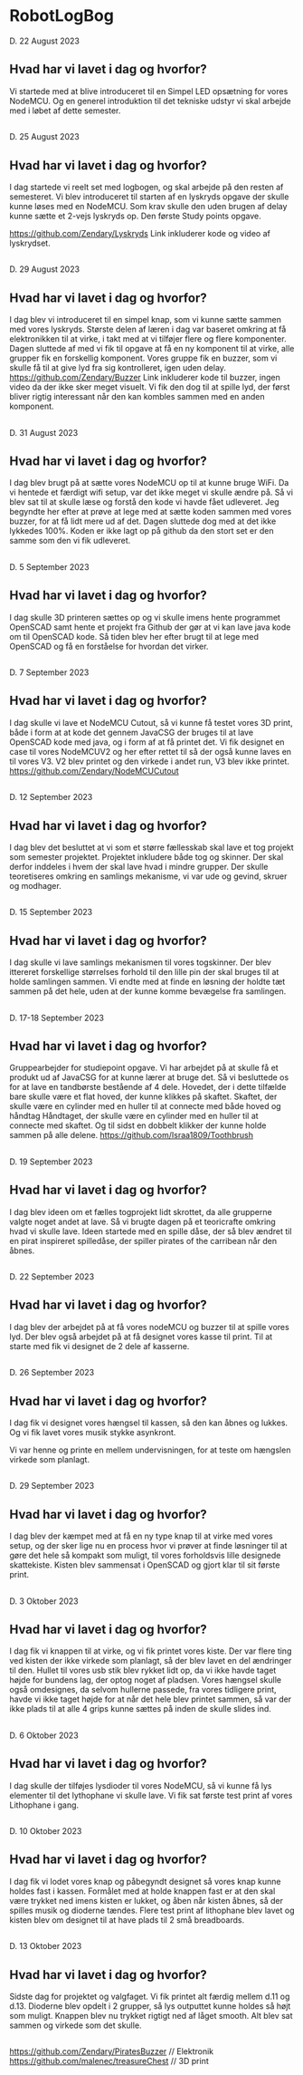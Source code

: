 # RobotLogBog
D. 22 August 2023
## Hvad har vi lavet i dag og hvorfor?
Vi startede med at blive introduceret til en Simpel LED opsætning for vores NodeMCU.
Og en generel introduktion til det tekniske udstyr vi skal arbejde med i løbet af dette semester.
##

D. 25 August 2023
## Hvad har vi lavet i dag og hvorfor?
I dag startede vi reelt set med logbogen, og skal arbejde på den resten af semesteret.
Vi blev introduceret til starten af en lyskryds opgave der skulle kunne løses med en NodeMCU.
Som krav skulle den uden brugen af delay kunne sætte et 2-vejs lyskryds op.
Den første Study points opgave.

https://github.com/Zendary/Lyskryds
Link inkluderer kode og video af lyskrydset.
##

D. 29 August 2023
## Hvad har vi lavet i dag og hvorfor?
I dag blev vi introduceret til en simpel knap, som vi kunne sætte sammen med vores lyskryds.
Største delen af læren i dag var baseret omkring at få elektronikken til at virke,
i takt med at vi tilføjer flere og flere komponenter.
Dagen sluttede af med vi fik til opgave at få en ny komponent til at virke, alle grupper fik en forskellig komponent.
Vores gruppe fik en buzzer, som vi skulle få til at give lyd fra sig kontrolleret, igen uden delay.
https://github.com/Zendary/Buzzer
Link inkluderer kode til buzzer, ingen video da der ikke sker meget visuelt.
Vi fik den dog til at spille lyd, der først bliver rigtig interessant når den kan kombles sammen med en anden komponent.
##

D. 31 August 2023
## Hvad har vi lavet i dag og hvorfor?
I dag blev brugt på at sætte vores NodeMCU op til at kunne bruge WiFi.
Da vi hentede et færdigt wifi setup, var det ikke meget vi skulle ændre på.
Så vi blev sat til at skulle læse og forstå den kode vi havde fået udleveret.
Jeg begyndte her efter at prøve at lege med at sætte koden sammen med vores buzzer, for at få lidt mere ud af det.
Dagen sluttede dog med at det ikke lykkedes 100%.
Koden er ikke lagt op på github da den stort set er den samme som den vi fik udleveret.
##

D. 5 September 2023
## Hvad har vi lavet i dag og hvorfor?
I dag skulle 3D printeren sættes op og vi skulle imens hente programmet OpenSCAD samt hente et projekt fra Github der
gør at vi kan lave java kode om til OpenSCAD kode.
Så tiden blev her efter brugt til at lege med OpenSCAD og få en forståelse for hvordan det virker.
##

D. 7 September 2023
## Hvad har vi lavet i dag og hvorfor?
I dag skulle vi lave et NodeMCU Cutout, så vi kunne få testet vores 3D print, både i form at at kode det gennem JavaCSG
der bruges til at lave OpenSCAD kode med java, og i form af at få printet det.
Vi fik designet en case til vores NodeMCUV2 og her efter rettet til så der også kunne laves en til vores V3.
V2 blev printet og den virkede i andet run, V3 blev ikke printet.
https://github.com/Zendary/NodeMCUCutout
##

D. 12 September 2023
## Hvad har vi lavet i dag og hvorfor?
I dag blev det besluttet at vi som et større fællesskab skal lave et tog projekt som semester projektet.
Projektet inkludere både tog og skinner.
Der skal derfor inddeles i hvem der skal lave hvad i mindre grupper.
Der skulle teoretiseres omkring en samlings mekanisme, vi var ude og gevind, skruer og modhager.
##

D. 15 September 2023
## Hvad har vi lavet i dag og hvorfor?
I dag skulle vi lave samlings mekanismen til vores togskinner.
Der blev ittereret forskellige størrelses forhold til den lille pin der skal bruges til at holde samlingen sammen.
Vi endte med at finde en løsning der holdte tæt sammen på det hele, uden at der kunne komme bevægelse fra samlingen.
##

D. 17-18 September 2023
## Hvad har vi lavet i dag og hvorfor?
Gruppearbejder for studiepoint opgave.
Vi har arbejdet på at skulle få et produkt ud af JavaCSG for at kunne lærer at bruge det.
Så vi besluttede os for at lave en tandbørste bestående af 4 dele.
Hovedet, der i dette tilfælde bare skulle være et flat hoved, der kunne klikkes på skaftet.
Skaftet, der skulle være en cylinder med en huller til at connecte med både hoved og håndtag
Håndtaget, der skulle være en cylinder med en huller til at connecte med skaftet.
Og til sidst en dobbelt klikker der kunne holde sammen på alle delene.
https://github.com/Israa1809/Toothbrush

##

D. 19 September 2023
## Hvad har vi lavet i dag og hvorfor?
I dag blev ideen om et fælles togprojekt lidt skrottet, da alle grupperne valgte noget andet at lave.
Så vi brugte dagen på et teoricrafte omkring hvad vi skulle lave.
Ideen startede med en spille dåse, der så blev ændret til en pirat inspireret spilledåse, der spiller pirates of the carribean når den åbnes.
##

D. 22 September 2023
## Hvad har vi lavet i dag og hvorfor?
I dag blev der arbejdet på at få vores nodeMCU og buzzer til at spille vores lyd. 
Der blev også arbejdet på at få designet vores kasse til print.
Til at starte med fik vi designet de 2 dele af kasserne.
##

D. 26 September 2023
## Hvad har vi lavet i dag og hvorfor?
I dag fik vi designet vores hængsel til kassen, så den kan åbnes og lukkes.
Og vi fik lavet vores musik stykke asynkront.

Vi var henne og printe en mellem undervisningen, for at teste om hængslen virkede som planlagt.
##

D. 29 September 2023
## Hvad har vi lavet i dag og hvorfor?
I dag blev der kæmpet med at få en ny type knap til at virke med vores setup, og der sker lige nu en process hvor vi prøver at finde løsninger
til at gøre det hele så kompakt som muligt, til vores forholdsvis lille designede skattekiste.
Kisten blev sammensat i OpenSCAD og gjort klar til sit første print.
##

D. 3 Oktober 2023
## Hvad har vi lavet i dag og hvorfor?
I dag fik vi knappen til at virke, og vi fik printet vores kiste.
Der var flere ting ved kisten der ikke virkede som planlagt, så der blev lavet en del ændringer til den.
Hullet til vores usb stik blev rykket lidt op, da vi ikke havde taget højde for bundens lag, der optog noget af pladsen.
Vores hængsel skulle også omdesignes, da selvom hullerne passede, fra vores tidligere print, havde vi ikke taget højde for
at når det hele blev printet sammen, så var der ikke plads til at alle 4 grips kunne sættes på inden de skulle slides ind.
##

D. 6 Oktober 2023
## Hvad har vi lavet i dag og hvorfor?
I dag skulle der tilføjes lysdioder til vores NodeMCU, så vi kunne få lys elementer til det lythophane vi skulle lave.
Vi fik sat første test print af vores Lithophane i gang.
##

D. 10 Oktober 2023
## Hvad har vi lavet i dag og hvorfor?
I dag fik vi lodet vores knap og påbegyndt designet så vores knap kunne holdes fast i kassen.
Formålet med at holde knappen fast er at den skal være trykket ned imens kisten er lukket,
og åben når kisten åbnes, så der spilles musik og dioderne tændes.
Flere test print af lithophane blev lavet og kisten blev om designet til at have plads til 2 små breadboards.
##

D. 13 Oktober 2023
## Hvad har vi lavet i dag og hvorfor?
Sidste dag for projektet og valgfaget.
Vi fik printet alt færdig mellem d.11 og d.13.
Dioderne blev opdelt i 2 grupper, så lys outputtet kunne holdes så højt som muligt.
Knappen blev nu trykket rigtigt ned af låget smooth.
Alt blev sat sammen og virkede som det skulle.
##

https://github.com/Zendary/PiratesBuzzer // Elektronik
https://github.com/malenec/treasureChest // 3D print